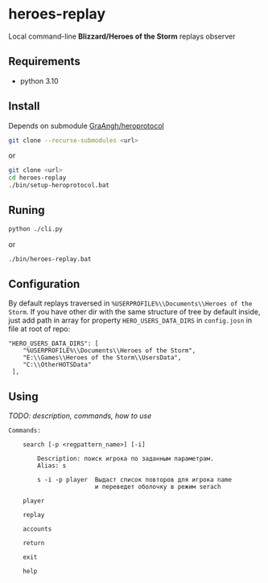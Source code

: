 # heroes-replay

Local  command-line **Blizzard/Heroes of the Storm** replays observer

## Requirements

- python 3.10 

## Install

Depends on submodule [GraAngh/heroprotocol](https://github.com/GraAngh/heroprotocol.git)

```bash
git clone --recurse-submodules <url>
```

or

```bash
git clone <url>
cd heroes-replay
./bin/setup-heroprotocol.bat
```

## Runing
```bash
python ./cli.py
```
or  
```bash
./bin/heroes-replay.bat
```

## Configuration

By default replays traversed in `%USERPROFILE%\\Documents\\Heroes of the Storm`.
If you have other dir with the same structure of tree by default inside, 
just add path in array for property `HERO_USERS_DATA_DIRS` in `config.josn` in file at root of repo:
```
"HERO_USERS_DATA_DIRS": [
    "%USERPROFILE%\\Documents\\Heroes of the Storm",
    "E:\\Games\\Heroes of the Storm\\UsersData",
    "C:\\OtherHOTSData"
 ],
```

## Using

*TODO: description, commands, how to use*

``` 
Commands:
    
    search [-p <regpattern_name>] [-i] 
        
        Description: поиск игрока по заданным параметрам.
        Alias: s 
        
        s -i -p player  Выдаст список повторов для игрока name
                        и переведет оболочку в режим serach
                        
    player
    
    replay
    
    accounts
    
    return
    
    exit
    
    help